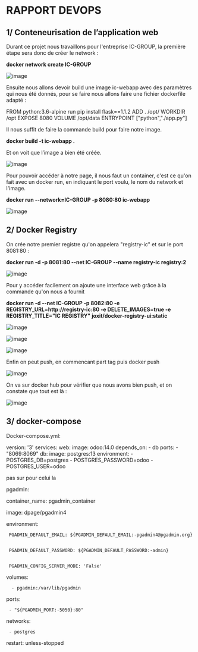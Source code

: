 #   RAPPORT DEVOPS

## 1/ Conteneurisation de l’application web 

Durant ce projet nous travaillons pour l'entreprise IC-GROUP, la première étape sera donc de créer le network :

**docker network create IC-GROUP**

![image](https://user-images.githubusercontent.com/74649986/201877594-128e9c73-bc0b-41ac-ac1a-be20f64412d7.png)

Ensuite nous allons devoir build une image ic-webapp avec des paramètres qui nous été donnés, pour se faire nous allons faire une fichier dockerfile adapté :



FROM python:3.6-alpine
run  pip install flask==1.1.2
ADD . /opt/
WORKDIR /opt
EXPOSE 8080
VOLUME /opt/data
ENTRYPOINT ["python","./app.py"]


Il nous suffit de faire la commande build pour faire notre image.

**docker build -t ic-webapp .**

Et on voit que l’image a bien été créée.

![image](https://user-images.githubusercontent.com/74649986/201877761-88a0b020-e71c-4212-882d-a4f5cb778a48.png)


Pour pouvoir accéder à notre page, il nous faut un container, c'est ce qu'on fait avec un docker run, en indiquant le port voulu, le nom du network et l'image.

**docker run --network=IC-GROUP -p 8080:80 ic-webapp**

![image](https://user-images.githubusercontent.com/74649986/201880058-697b6e51-60c7-4fda-8062-9f9c1eb51aac.png)



## 2/ Docker Registry
On crée notre premier registre qu'on appelera "registry-ic" et sur le port 8081:80 : 	 	 		

**docker run -d -p 8081:80 --net IC-GROUP --name registry-ic registry:2**

![image](https://user-images.githubusercontent.com/74649986/201880378-1a0101d6-62c1-49be-a05e-fbf037749403.png)

Pour y accéder facilement on ajoute une interface web grâce à la commande qu'on nous a fournit

**docker run -d --net IC-GROUP -p 8082:80 -e REGISTRY_URL=http://registry-ic:80 -e DELETE_IMAGES=true -e REGISTRY_TITLE="IC REGISTRY" joxit/docker-registry-ui:static**

![image](https://user-images.githubusercontent.com/74649986/201880636-9929c639-3542-4138-9a68-51b3c5d2ae3c.png)

![image](https://user-images.githubusercontent.com/74649986/201880768-718fa34b-25e3-458c-a343-fadbb7bfc746.png)

![image](https://user-images.githubusercontent.com/74649986/201880843-a763f1be-e3dc-4d54-9d51-97c43dd503fe.png)

Enfin on peut push, en commencant part tag puis docker push

![image](https://user-images.githubusercontent.com/74649986/201880927-cf2a2717-07c8-4dda-a5e3-28a606305e00.png)

On va sur docker hub pour vérifier que nous avons bien push, et on constate que tout est là :

![image](https://user-images.githubusercontent.com/74649986/201881024-7b87e056-4580-4ec9-9ee3-6701ef8abc57.png)

## 3/ docker-compose

Docker-compose.yml:

version: '3'
services:
	web:
    image: odoo:14.0
    depends_on:
      - db
    ports:
      - "8069:8069"
  db:
    image: postgres:13
    environment:
      - POSTGRES_DB=postgres
      - POSTGRES_PASSWORD=odoo
      - POSTGRES_USER=odoo



 pas sur pour celui la


pgadmin:


   container_name: pgadmin_container


   image: dpage/pgadmin4


   environment:


     PGADMIN_DEFAULT_EMAIL: ${PGADMIN_DEFAULT_EMAIL:-pgadmin4@pgadmin.org}


     PGADMIN_DEFAULT_PASSWORD: ${PGADMIN_DEFAULT_PASSWORD:-admin}


     PGADMIN_CONFIG_SERVER_MODE: 'False'


   volumes:


      - pgadmin:/var/lib/pgadmin






   ports:


     - "${PGADMIN_PORT:-5050}:80"


   networks:


     - postgres


   restart: unless-stopped




